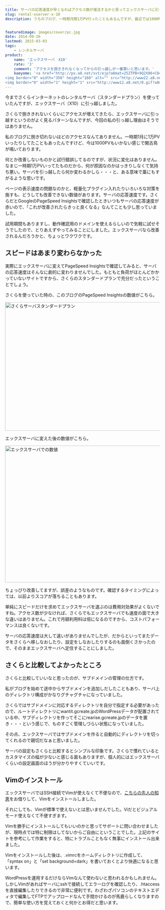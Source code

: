 ```yaml
---
title: サーバの応答速度が早くなればアクセス数が復活するかと思ってエックスサーバに引っ越してみた
slug: rental-xserver-x-10
description: うちのブログ、一時期月間1万PV行ったこともあるんですが、最近では1000PVを切っています。サーバを引っ越したら変わるかもしれないと、エックスサーバへの引っ越しましたが効果は出ず。サーバの設定が私の好みだったのがせめてもの救いです。


featuredimage: images/cover/pc.jpg
date: 2014-09-26
lastmod: 2015-03-03
tags: 
    - レンタルサーバ
product:
    name: 'エックスサーバ　X10'
    rate: '3'
    comment: 'アクセスを捌ききれなくなってからの引っ越しが一番賢いと思います。'
    kaeyome: '<a href="http://px.a8.net/svt/ejp?a8mat=25ZTPB+9Q2X96+CO4+661TT" target="_blank">
<img border="0" width="350" height="160" alt="" src="http://www22.a8.net/svt/bgt?aid=131001887588&wid=002&eno=01&mid=s00000001642001036000&mc=1"></a>
<img border="0" width="1" height="1" src="http://www12.a8.net/0.gif?a8mat=25ZTPB+9Q2X96+CO4+661TT" alt="">'
---
```


今までさくらインターネットのレンタルサーバ（スタンダードプラン）を使っていたんですが、エックスサーバ（X10）に引っ越しました。

さくらで捌ききれないくらいにアクセスが増えてきたら、エックスサーバに引っ越すというのがよく見るパターンなんですが、今回の私の引っ越し理由はそうではありません。

私のブログに捌き切れないほどのアクセスなんてありません。一時期1月に1万PVいったりしてたこともあったんですけど、今は1000PVもいかない感じで閑古鳥が鳴いております。

何とか改善しないものかと試行錯誤してるのですが、状況に変化はありません。なまじ一時期1万PVいってたものだから、何が原因なのかはっきりしなくて気持ち悪い。サーバを引っ越したら何か変わるかしら・・・と、ある意味で藁にもすがるような思いです。

ページの表示速度の問題なのかと、軽量化プラグイン入れたりいろいろな対策を施すも、どうしても改善できない数値があります。サーバの応答速度です。さくらだとGoogleのPageSpeed Insightsで確認したときいつもサーバの応答速度が赤いので、「これが改善されたらきっと良くなる」なんてことも少し思っていました。

試用期間もありますし、動作確認用のドメインを使えるらしいので気軽に試せそうでしたので、とりあえずやってみることにしました。エックスサーバなら改善されるんだろうかと、ちょっとワクワクです。


## スピードはあまり変わらなかった


実際にエックスサーバに変えてPageSpeed Insightsで確認してみると、サーバの応答速度はそんなに劇的に変わりませんでした。もともと負荷がほとんどかかっていないサイトですから、さくらのスタンダードプランで充分だったということでしょう。

さくらを使っていた時の、このブログのPageSpeed Insightsの数値がこちら。

<img src="https://wantit.gcreate.jp/wp-content/uploads/2014/09/b2b25c0f36c98695b8c3f099d313a128.jpg" alt="さくらサーバスタンダードプラン" title="さくらサーバスタンダードプラン.jpg" width="507" height="417" />

エックスサーバに変えた後の数値がこちら。

<img src="https://wantit.gcreate.jp/wp-content/uploads/2014/09/6b153bf8b567f9fa3725523e36cecc52.jpg" alt="エックスサーバでの数値" title="エックスサーバでの数値.jpg" width="507" height="444" />

ちょっぴり改善してますが、誤差のようなものです。確認するタイミングによっては、以前よりスコアが落ちることもあります。

単純にスピードだけを求めてエックスサーバを選ぶのは費用対効果がよくないですね。アクセス数が少なければ、さくらでもエックスサーバでも速度の面で大きな違いはありません。これで月額利用料は倍になるのですから、コストパフォーマンスは良くないです。

サーバの応答速度は大して違いがありませんでしたが、だからといってまたデータをさくらへ移しなおしたり、設定をしなおしたりするのも面倒くさかったので、そのままエックスサーバへ定住することにしました。


## さくらと比較してよかったところ


さくらと比較していいなと思ったのが、サブドメインの管理の仕方です。

私がブログを始めて途中からサブドメインを追加しだしたこともあり、サーバ上のディレクトリ構成がかなりグチャグチャになっていました。

さくらではサブドメインに対応するディレクトリを自分で指定する必要があったので、ルートディレクトリにwantit.gcreate.jpのWordPressデータが配置されている中、サブディレクトリを作ってそこにrearise.gcreate.jpのデータを置き・・・という感じで、ものすごく管理しづらい状態になっていました。

その点、エックスサーバではサブドメインを作ると自動的にディレクトリを切ってくれるので親切だなぁと思いました。

サーバの設定もさくらと比較するとシンプルな印象です。さくらで慣れているとカスタマイズの幅が少ないと感じる面もありますが、個人的にはエックスサーバくらいの設定画面のほうが分かりやすくていいです。


## Vimのインストール


エックスサーバではSSH接続でVimが使えなくて不便なので、<a href="http://cyber-em.seesaa.net/article/378772172.html">こちらの先人の知恵</a>をお借りして、Vimをインストールしました。

それにしても、Vimが標準で使えないとは思いませんでした。Viだとビジュアルモード使えなくて不便すぎます。

Vimを勝手にインストールしてもいいのかと思ってサポートに問い合わせましたが、現時点では特に制限はしてないからご自由にということでした。上記のサイトを参考にして作業をすると、特にトラブルこともなく無事にインストール出来ました。

Vimをインストールした後は、.vimrcをホームディレクトリに作成して、「syntax on」と「set background=dark」を書いておくとより快適になると思います。

WordPressを運用するだけならVimなんて使わないと思われるかもしれません。しかしVimがあればサーバにsshで接続してエラーログを確認したり、.htaccessを直接編集したりできるので非常に便利です。わざわざパソコンのテキストエディタで編集してFTPでアップロードなんて手間かけるのが馬鹿らしくなりますので、簡単な使い方を覚えておくと何かとお得だと思います。


  